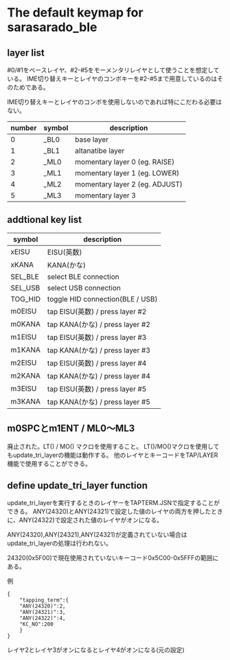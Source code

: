 # The default keymap for sarasarado_ble

## layer list
#0/#1をベースレイヤ、#2-#5をモーメンタリレイヤとして使うことを想定している。
IME切り替えキーとレイヤのコンボキーを#2-#5まで用意しているのはそのためである。

IME切り替えキーとレイヤのコンボを使用しないのであれば特にこだわる必要はない。

|number|symbol|description|
|---|---|---|
|0|\_BL0|base layer|
|1|\_BL1|altanatibe layer|
|2|\_ML0|momentary layer 0 (eg. RAISE)|
|3|\_ML1|momentary layer 1 (eg. LOWER)|
|4|\_ML2|momentary layer 2 (eg. ADJUST)|
|5|\_ML3|momentary layer 3|

## addtional key list
|symbol|description|
|------|-----------|
|xEISU|EISU(英数)|
|xKANA|KANA(かな)|
|SEL_BLE|select BLE connection|
|SEL_USB|select USB connection|
|TOG_HID|toggle HID connection(BLE / USB)|
|m0EISU|tap EISU(英数) / press layer #2|
|m0KANA|tap KANA(かな) / press layer #2|
|m1EISU|tap EISU(英数) / press layer #3|
|m1KANA|tap KANA(かな) / press layer #3|
|m2EISU|tap EISU(英数) / press layer #4|
|m2KANA|tap KANA(かな) / press layer #4|
|m3EISU|tap EISU(英数) / press layer #5|
|m3KANA|tap KANA(かな) / press layer #5|

## m0SPCとm1ENT / ML0～ML3
廃止された。LT() / MO() マクロを使用すること。
LT()/MO()マクロを使用してもupdate_tri_layerの機能は動作する。
他のレイヤとキーコードをTAP/LAYER機能で使用することができる。

## define update_tri_layer function
update_tri_layerを実行するときのレイヤーをTAPTERM.JSNで指定することができる。
ANY(24320)とANY(24321)で設定した値のレイヤの両方を押したときに、ANY(24322)で設定された値のレイヤがオンになる。

ANY(24320),ANY(24321),ANY(24321)が定義されていない場合はupdate_tri_layerの処理は行われない。

24320(0x5F00)で現在使用されていないキーコード0x5C00-0x5FFFの範囲にある。

例

```
{
    "tapping_term":{
	"ANY(24320)":2,
	"ANY(24321)":3,
	"ANY(24322)":4,
	"KC_NO":200
    }
}
```
レイヤ2とレイヤ3がオンになるとレイヤ4がオンになる(元の設定)
